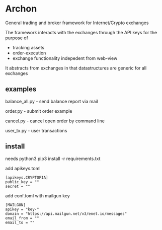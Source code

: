# Archon

General trading and broker framework for Internet/Crypto exchanges

The framework interacts with the exchanges through the API keys for the purpose of 

* tracking assets
* order-execution
* exchange functionality indepedent from web-view 

It abstracts from exchanges in that datastructures are generic for all exchanges

## examples

balance_all.py - send balance report via mail 

order.py - submit order example

cancel.py - cancel open order by command line

user_tx.py - user transactions

## install 

needs python3 
pip3 install -r requirements.txt

add apikeys.toml
```
[apikeys.CRYPTOPIA]
public_key = ""
secret = ""
```

add conf.toml with mailgun key

```
[MAILGUN]
apikey = "key-"
domain = "https://api.mailgun.net/v3/enet.io/messages"
email_from = ""
email_to = ""
```
